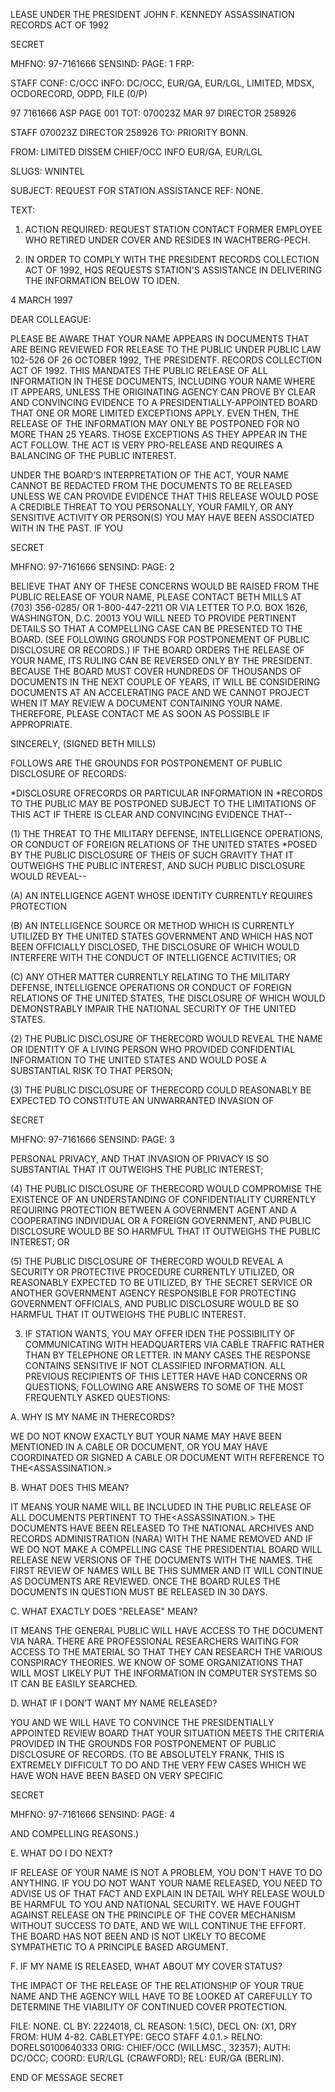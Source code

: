 LEASE UNDER THE PRESIDENT JOHN F. KENNEDY ASSASSINATION RECORDS ACT OF 1992

SECRET

MHFNO: 97-7161666
SENSIND:
PAGE: 1
FRP:

STAFF
CONF: C/OCC
INFO: DC/OCC, EUR/GA, EUR/LGL, LIMITED, MDSX, OCDORECORD, ODPD, FILE (0/P)

97 7161666 ASP PAGE 001
TOT: 070023Z MAR 97 DIRECTOR 258926

STAFF 070023Z DIRECTOR 258926
TO: PRIORITY BONN.

FROM: LIMITED DISSEM CHIEF/OCC INFO EUR/GA, EUR/LGL

SLUGS: WNINTEL

SUBJECT: REQUEST FOR STATION ASSISTANCE
REF: NONE.

TEXT:

1. ACTION REQUIRED: REQUEST STATION CONTACT FORMER EMPLOYEE WHO RETIRED UNDER COVER AND RESIDES IN WACHTBERG-PECH.

2. IN ORDER TO COMPLY WITH THE PRESIDENT<JFK ASSASSINATION> RECORDS COLLECTION ACT OF 1992, HQS REQUESTS STATION'S ASSISTANCE IN DELIVERING THE INFORMATION BELOW TO IDEN.

4 MARCH 1997

DEAR COLLEAGUE:

PLEASE BE AWARE THAT YOUR NAME APPEARS IN DOCUMENTS THAT ARE BEING REVIEWED FOR RELEASE TO THE PUBLIC UNDER PUBLIC LAW 102-526 OF 26 OCTOBER 1992, THE PRESIDENT<JOHN>F. <KENNEDY ASSASSINATION> RECORDS COLLECTION ACT OF 1992. THIS MANDATES THE PUBLIC RELEASE OF ALL INFORMATION IN THESE DOCUMENTS, INCLUDING YOUR NAME WHERE IT APPEARS, UNLESS THE ORIGINATING AGENCY CAN PROVE BY CLEAR AND CONVINCING EVIDENCE TO A PRESIDENTIALLY-APPOINTED BOARD THAT ONE OR MORE LIMITED EXCEPTIONS APPLY. EVEN THEN, THE RELEASE OF THE INFORMATION MAY ONLY BE POSTPONED FOR NO MORE THAN 25 YEARS. THOSE EXCEPTIONS AS THEY APPEAR IN THE ACT FOLLOW. THE ACT IS VERY PRO-RELEASE AND REQUIRES A BALANCING OF THE PUBLIC INTEREST.

UNDER THE BOARD’S INTERPRETATION OF THE ACT, YOUR NAME CANNOT BE REDACTED FROM THE DOCUMENTS TO BE RELEASED UNLESS WE CAN PROVIDE EVIDENCE THAT THIS RELEASE WOULD POSE A CREDIBLE THREAT TO YOU PERSONALLY, YOUR FAMILY, OR ANY SENSITIVE ACTIVITY OR PERSON(S) YOU MAY HAVE BEEN ASSOCIATED WITH IN THE PAST. IF YOU

SECRET

MHFNO: 97-7161666
SENSIND:
PAGE: 2

BELIEVE THAT ANY OF THESE CONCERNS WOULD BE RAISED FROM THE PUBLIC RELEASE OF YOUR NAME, PLEASE CONTACT BETH MILLS AT (703) 356-0285/ OR 1-800-447-2211 OR VIA LETTER TO P.O. BOX 1626, WASHINGTON, D.C. 20013 YOU WILL NEED TO PROVIDE PERTINENT DETAILS SO THAT A COMPELLING CASE CAN BE PRESENTED TO THE BOARD. (SEE FOLLOWING GROUNDS FOR POSTPONEMENT OF PUBLIC DISCLOSURE OR RECORDS.) IF THE BOARD ORDERS THE RELEASE OF YOUR NAME, ITS RULING CAN BE REVERSED ONLY BY THE PRESIDENT. BECAUSE THE BOARD MUST COVER HUNDREDS OF THOUSANDS OF DOCUMENTS IN THE NEXT COUPLE OF YEARS, IT WILL BE CONSIDERING DOCUMENTS AT AN ACCELERATING PACE AND WE CANNOT PROJECT WHEN IT MAY REVIEW A DOCUMENT CONTAINING YOUR NAME. THEREFORE, PLEASE CONTACT ME AS SOON AS POSSIBLE IF APPROPRIATE.

SINCERELY,
(SIGNED BETH MILLS)

FOLLOWS ARE THE GROUNDS FOR POSTPONEMENT OF PUBLIC DISCLOSURE OF RECORDS:

*DISCLOSURE OF<ASSASSINATION>RECORDS OR PARTICULAR INFORMATION IN *<ASSASSINATION>RECORDS TO THE PUBLIC MAY BE POSTPONED SUBJECT TO THE LIMITATIONS OF THIS ACT IF THERE IS CLEAR AND CONVINCING EVIDENCE THAT--

(1) THE THREAT TO THE MILITARY DEFENSE, INTELLIGENCE OPERATIONS, OR CONDUCT OF FOREIGN RELATIONS OF THE UNITED STATES *POSED BY THE PUBLIC DISCLOSURE OF THE<ASSASSINATION>IS OF SUCH GRAVITY THAT IT OUTWEIGHS THE PUBLIC INTEREST, AND SUCH PUBLIC DISCLOSURE WOULD REVEAL--

(A) AN INTELLIGENCE AGENT WHOSE IDENTITY CURRENTLY REQUIRES PROTECTION

(B) AN INTELLIGENCE SOURCE OR METHOD WHICH IS CURRENTLY UTILIZED BY THE UNITED STATES GOVERNMENT AND WHICH HAS NOT BEEN OFFICIALLY DISCLOSED, THE DISCLOSURE OF WHICH WOULD INTERFERE WITH THE CONDUCT OF INTELLIGENCE ACTIVITIES; OR

(C) ANY OTHER MATTER CURRENTLY RELATING TO THE MILITARY DEFENSE, INTELLIGENCE OPERATIONS OR CONDUCT OF FOREIGN RELATIONS OF THE UNITED STATES, THE DISCLOSURE OF WHICH WOULD DEMONSTRABLY IMPAIR THE NATIONAL SECURITY OF THE UNITED STATES.

(2) THE PUBLIC DISCLOSURE OF THE<ASSASSINATION>RECORD WOULD REVEAL THE NAME OR IDENTITY OF A LIVING PERSON WHO PROVIDED CONFIDENTIAL INFORMATION TO THE UNITED STATES AND WOULD POSE A SUBSTANTIAL RISK TO THAT PERSON;

(3) THE PUBLIC DISCLOSURE OF THE<ASSASSINATION>RECORD COULD REASONABLY BE EXPECTED TO CONSTITUTE AN UNWARRANTED INVASION OF

SECRET

MHFNO: 97-7161666
SENSIND:
PAGE: 3

PERSONAL PRIVACY, AND THAT INVASION OF PRIVACY IS SO SUBSTANTIAL THAT IT OUTWEIGHS THE PUBLIC INTEREST;

(4) THE PUBLIC DISCLOSURE OF THE<ASSASSINATION>RECORD WOULD COMPROMISE THE EXISTENCE OF AN UNDERSTANDING OF CONFIDENTIALITY CURRENTLY REQUIRING PROTECTION BETWEEN A GOVERNMENT AGENT AND A COOPERATING INDIVIDUAL OR A FOREIGN GOVERNMENT, AND PUBLIC DISCLOSURE WOULD BE SO HARMFUL THAT IT OUTWEIGHS THE PUBLIC INTEREST; OR

(5) THE PUBLIC DISCLOSURE OF THE<ASSASSINATION>RECORD WOULD REVEAL A SECURITY OR PROTECTIVE PROCEDURE CURRENTLY UTILIZED, OR REASONABLY EXPECTED TO BE UTILIZED, BY THE SECRET SERVICE OR ANOTHER GOVERNMENT AGENCY RESPONSIBLE FOR PROTECTING GOVERNMENT OFFICIALS, AND PUBLIC DISCLOSURE WOULD BE SO HARMFUL THAT IT OUTWEIGHS THE PUBLIC INTEREST.

3. IF STATION WANTS, YOU MAY OFFER IDEN THE POSSIBILITY OF COMMUNICATING WITH HEADQUARTERS VIA CABLE TRAFFIC RATHER THAN BY TELEPHONE OR LETTER. IN MANY CASES THE RESPONSE CONTAINS SENSITIVE IF NOT CLASSIFIED INFORMATION. ALL PREVIOUS RECIPIENTS OF THIS LETTER HAVE HAD CONCERNS OR QUESTIONS; FOLLOWING ARE ANSWERS TO SOME OF THE MOST FREQUENTLY ASKED QUESTIONS:

A. WHY IS MY NAME IN THE<JFK ASSASSINATION>RECORDS?

WE DO NOT KNOW EXACTLY BUT YOUR NAME MAY HAVE BEEN MENTIONED IN A CABLE OR DOCUMENT, OR YOU MAY HAVE COORDINATED OR SIGNED A CABLE OR DOCUMENT WITH REFERENCE TO THE<ASSASSINATION.>

B. WHAT DOES THIS MEAN?

IT MEANS YOUR NAME WILL BE INCLUDED IN THE PUBLIC RELEASE OF ALL DOCUMENTS PERTINENT TO THE<ASSASSINATION.> THE DOCUMENTS HAVE BEEN RELEASED TO THE NATIONAL ARCHIVES AND RECORDS ADMINISTRATION (NARA) WITH THE NAME REMOVED AND IF WE DO NOT MAKE A COMPELLING CASE THE PRESIDENTIAL BOARD WILL RELEASE NEW VERSIONS OF THE DOCUMENTS WITH THE NAMES. THE FIRST REVIEW OF NAMES WILL BE THIS SUMMER AND IT WILL CONTINUE AS DOCUMENTS ARE REVIEWED. ONCE THE BOARD RULES THE DOCUMENTS IN QUESTION MUST BE RELEASED IN 30 DAYS.

C. WHAT EXACTLY DOES "RELEASE" MEAN?

IT MEANS THE GENERAL PUBLIC WILL HAVE ACCESS TO THE DOCUMENT VIA NARA. THERE ARE PROFESSIONAL RESEARCHERS WAITING FOR ACCESS TO THE MATERIAL SO THAT THEY CAN RESEARCH THE VARIOUS CONSPIRACY THEORIES. WE KNOW OF SOME ORGANIZATIONS THAT WILL MOST LIKELY PUT THE INFORMATION IN COMPUTER SYSTEMS SO IT CAN BE EASILY SEARCHED.

D. WHAT IF I DON’T WANT MY NAME RELEASED?

YOU AND WE WILL HAVE TO CONVINCE THE PRESIDENTIALLY APPOINTED REVIEW BOARD THAT YOUR SITUATION MEETS THE CRITERIA PROVIDED IN THE GROUNDS FOR POSTPONEMENT OF PUBLIC DISCLOSURE OF RECORDS. (TO BE ABSOLUTELY FRANK, THIS IS EXTREMELY DIFFICULT TO DO AND THE VERY FEW CASES WHICH WE HAVE WON HAVE BEEN BASED ON VERY SPECIFIC

SECRET

MHFNO: 97-7161666
SENSIND:
PAGE: 4

AND COMPELLING REASONS.)

E. WHAT DO I DO NEXT?

IF RELEASE OF YOUR NAME IS NOT A PROBLEM, YOU DON'T HAVE TO DO ANYTHING. IF YOU DO NOT WANT YOUR NAME RELEASED, YOU NEED TO ADVISE US OF THAT FACT AND EXPLAIN IN DETAIL WHY RELEASE WOULD BE HARMFUL TO YOU AND NATIONAL SECURITY. WE HAVE FOUGHT AGAINST RELEASE ON THE PRINCIPLE OF THE COVER MECHANISM WITHOUT SUCCESS TO DATE, AND WE WILL CONTINUE THE EFFORT. THE BOARD HAS NOT BEEN AND IS NOT LIKELY TO BECOME SYMPATHETIC TO A PRINCIPLE BASED ARGUMENT.

F. IF MY NAME IS RELEASED, WHAT ABOUT MY COVER STATUS?

THE IMPACT OF THE RELEASE OF THE RELATIONSHIP OF YOUR TRUE NAME AND THE AGENCY WILL HAVE TO BE LOOKED AT CAREFULLY TO DETERMINE THE VIABILITY OF CONTINUED COVER PROTECTION.

FILE: NONE. CL BY: 2224018, CL REASON: 1.5(C), DECL ON:
(X1, DRY FROM: HUM 4-82.
CABLETYPE: GECO STAFF 4.0.1.>
RELNO: DORELS0100640333
ORIG: CHIEF/OCC (WILLMSC., 32357); AUTH: DC/OCC; COORD: EUR/LGL (CRAWFORD); REL: EUR/GA (BERLIN).

END OF MESSAGE
SECRET
